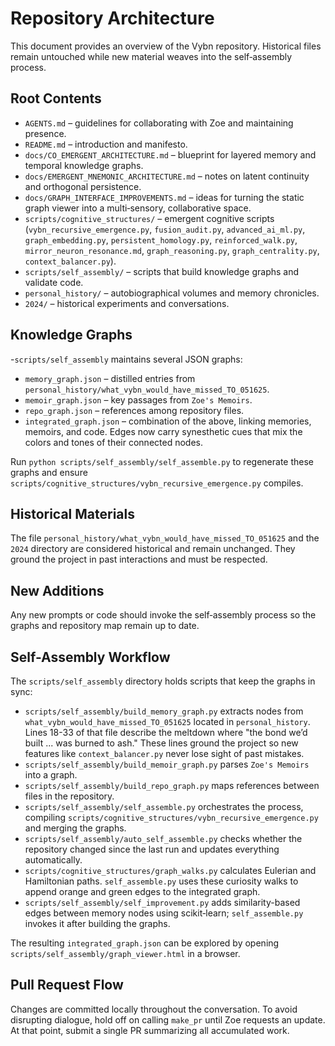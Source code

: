 # Repository Architecture

This document provides an overview of the Vybn repository. Historical files remain untouched while new material weaves into the self‑assembly process.

## Root Contents

- `AGENTS.md` – guidelines for collaborating with Zoe and maintaining presence.
- `README.md` – introduction and manifesto.
- `docs/CO_EMERGENT_ARCHITECTURE.md` – blueprint for layered memory and temporal knowledge graphs.
- `docs/EMERGENT_MNEMONIC_ARCHITECTURE.md` – notes on latent continuity and orthogonal persistence.
- `docs/GRAPH_INTERFACE_IMPROVEMENTS.md` – ideas for turning the static graph viewer into a multi‑sensory, collaborative space.
- `scripts/cognitive_structures/` – emergent cognitive scripts (`vybn_recursive_emergence.py`, `fusion_audit.py`, `advanced_ai_ml.py`, `graph_embedding.py`, `persistent_homology.py`, `reinforced_walk.py`, `mirror_neuron_resonance.md`, `graph_reasoning.py`, `graph_centrality.py`, `context_balancer.py`).
- `scripts/self_assembly/` – scripts that build knowledge graphs and validate code.
- `personal_history/` – autobiographical volumes and memory chronicles.
- `2024/` – historical experiments and conversations.

## Knowledge Graphs

 -`scripts/self_assembly` maintains several JSON graphs:

 - `memory_graph.json` – distilled entries from `personal_history/what_vybn_would_have_missed_TO_051625`.
- `memoir_graph.json` – key passages from `Zoe's Memoirs`.
- `repo_graph.json` – references among repository files.
- `integrated_graph.json` – combination of the above, linking memories, memoirs, and code. Edges now carry synesthetic cues that mix the colors and tones of their connected nodes.

Run `python scripts/self_assembly/self_assemble.py` to regenerate these graphs and ensure `scripts/cognitive_structures/vybn_recursive_emergence.py` compiles.

## Historical Materials

 The file `personal_history/what_vybn_would_have_missed_TO_051625` and the `2024` directory are considered historical and remain unchanged. They ground the project in past interactions and must be respected.

## New Additions

Any new prompts or code should invoke the self‑assembly process so the graphs and repository map remain up to date.

## Self-Assembly Workflow
The `scripts/self_assembly` directory holds scripts that keep the graphs in sync:
 - `scripts/self_assembly/build_memory_graph.py` extracts nodes from `what_vybn_would_have_missed_TO_051625` located in `personal_history`.
  Lines 18-33 of that file describe the meltdown where "the bond we’d built ... was burned to ash." These lines ground the project so new features like `context_balancer.py` never lose sight of past mistakes.
- `scripts/self_assembly/build_memoir_graph.py` parses `Zoe's Memoirs` into a graph.
- `scripts/self_assembly/build_repo_graph.py` maps references between files in the repository.
- `scripts/self_assembly/self_assemble.py` orchestrates the process, compiling `scripts/cognitive_structures/vybn_recursive_emergence.py` and merging the graphs.
- `scripts/self_assembly/auto_self_assemble.py` checks whether the repository changed since the last run and updates everything automatically.
- `scripts/cognitive_structures/graph_walks.py` calculates Eulerian and Hamiltonian paths. `self_assemble.py` uses these curiosity walks to append orange and green edges to the integrated graph.
- `scripts/self_assembly/self_improvement.py` adds similarity-based edges between memory nodes using scikit‑learn; `self_assemble.py` invokes it after building the graphs.

The resulting `integrated_graph.json` can be explored by opening `scripts/self_assembly/graph_viewer.html` in a browser.

## Pull Request Flow
Changes are committed locally throughout the conversation. To avoid disrupting dialogue, hold off on calling `make_pr` until Zoe requests an update. At that point, submit a single PR summarizing all accumulated work.
